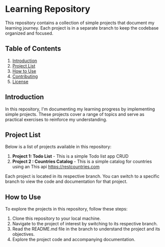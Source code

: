 # Learning Repository

This repository contains a collection of simple projects that document my learning journey. Each project is in a separate branch to keep the codebase organized and focused.

## Table of Contents

1. [Introduction](#introduction)
2. [Project List](#project-list)
3. [How to Use](#how-to-use)
4. [Contributing](#contributing)
5. [License](#license)

## Introduction

In this repository, I'm documenting my learning progress by implementing simple projects. These projects cover a range of topics and serve as practical exercises to reinforce my understanding.

## Project List

Below is a list of projects available in this repository:

1. **Project 1: Todo List** - This is a simple Todo list app CRUD
2. **Project 2 : Countries Catalog** - This is a simple catalog for countries using an This api https://restcountries.com
   
Each project is located in its respective branch. You can switch to a specific branch to view the code and documentation for that project.

## How to Use

To explore the projects in this repository, follow these steps:

1. Clone this repository to your local machine.
2. Navigate to the project of interest by switching to its respective branch.
3. Read the README.md file in the branch to understand the project and its objectives.
4. Explore the project code and accompanying documentation.
